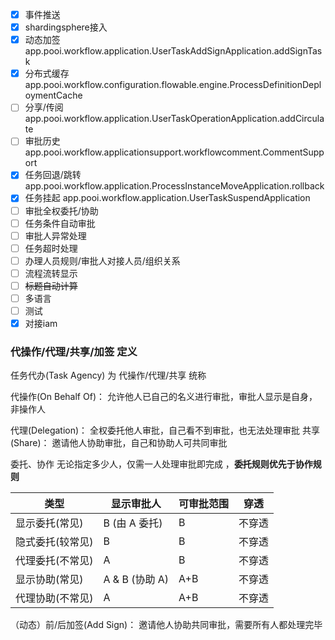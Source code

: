 - [x] 事件推送
- [x] shardingsphere接入
- [x] 动态加签 app.pooi.workflow.application.UserTaskAddSignApplication.addSignTask
- [x] 分布式缓存 app.pooi.workflow.configuration.flowable.engine.ProcessDefinitionDeploymentCache
- [ ] 分享/传阅 app.pooi.workflow.application.UserTaskOperationApplication.addCirculate
- [ ] 审批历史 app.pooi.workflow.applicationsupport.workflowcomment.CommentSupport
- [x] 任务回退/跳转 app.pooi.workflow.application.ProcessInstanceMoveApplication.rollback
- [x] 任务挂起 app.pooi.workflow.application.UserTaskSuspendApplication
- [ ] 审批全权委托/协助
- [ ] 任务条件自动审批
- [ ] 审批人异常处理
- [ ] 任务超时处理
- [ ] 办理人员规则/审批人对接人员/组织关系
- [ ] 流程流转显示
- [ ] ~~标题自动计算~~
- [ ] 多语言
- [ ] 测试
- [x] 对接iam

### 代操作/代理/共享/加签 定义

任务代办(Task Agency) 为 代操作/代理/共享 统称

代操作(On Behalf Of)： 允许他人已自己的名义进行审批，审批人显示是自身，非操作人

代理(Delegation)： 全权委托他人审批，自己看不到审批，也无法处理审批
共享(Share)： 邀请他人协助审批，自己和协助人可共同审批

委托、协作 无论指定多少人，仅需一人处理审批即完成 ，**委托规则优先于协作规则**

| 类型        | 显示审批人        | 可审批范围 | 穿透  |
|-----------|--------------|-------|-----|
| 显示委托(常见)  | B (由 A 委托)   | B     | 不穿透 |
| 隐式委托(较常见) | B            | B     | 不穿透 |
| 代理委托(不常见) | A            | B     | 不穿透 |
| 显示协助(常见)  | A & B (协助 A) | A+B   | 不穿透 |
| 代理协助(不常见) | A            | A+B   | 不穿透 |

（动态）前/后加签(Add Sign)： 邀请他人协助共同审批，需要所有人都处理完毕